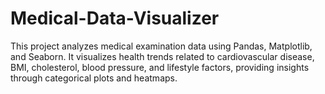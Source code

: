 # Medical-Data-Visualizer
This project analyzes medical examination data using Pandas, Matplotlib, and Seaborn. It visualizes health trends related to cardiovascular disease, BMI, cholesterol, blood pressure, and lifestyle factors, providing insights through categorical plots and heatmaps.
